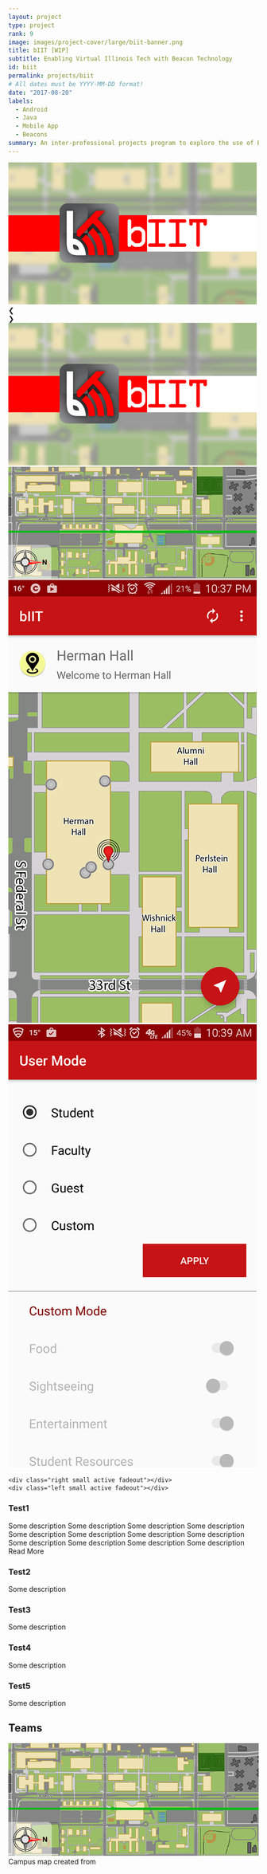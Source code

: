 ```yaml
---
layout: project
type: project
rank: 9
image: images/project-cover/large/biit-banner.png
title: bIIT [WIP]
subtitle: Enabling Virtual Illinois Tech with Beacon Technology
id: biit
permalink: projects/biit
# All dates must be YYYY-MM-DD format!
date: "2017-08-20"
labels:
  - Android
  - Java
  - Mobile App
  - Beacons
summary: An inter-professional projects program to explore the use of BLE beacons for a school setting
---
```

<div class="rounded centered slide-show" style="max-width: 500px;">
  <div class="slide-show-view">
    <div class="slide-container">
      <img class="ref slide-content" src="/images/biit/poster.png">
      <div class="slide-content" style="background-image: url(/images/biit/campus-map.png);"></div>
      <div class="slide-content" style="background-image: url(/images/biit/screenshot-nearby.png);"></div>
      <div class="slide-content" style="background-image: url(/images/biit/screenshot-filter-presets.png);"></div>
    </div>
    <a class="cursor small left slide-navi">
      <div class="left slide-navi-bkgnd"></div>
      <div class="slide-navi-arrow">❮</div>
    </a>
    <a class="cursor small right slide-navi">
      <div class="right slide-navi-bkgnd"></div>
      <div class="slide-navi-arrow">❯</div>
    </a>
  </div>

  <div class="slide-previews-container">
    <div class="slide-previews">
        <img class="slide-preview" src="/images/biit/poster.png">
        <img class="slide-preview" src="/images/biit/campus-map.png">
        <img class="slide-preview" src="/images/biit/screenshot-nearby.png">
        <img class="slide-preview" src="/images/biit/screenshot-filter-presets.png">
    </div>

    <div class="right small active fadeout"></div>
    <div class="left small active fadeout"></div>
  </div>

  <div class="slide-captions">
    <div class="active collapsed slide-caption">
        <h3 class="heading">Test1</h3>
        <div class="desc">
          Some description Some description Some description Some description Some description Some description Some description Some description Some description Some description Some description Some description 
          <div class="gradient"></div>
        </div>
        <div class="cursor read-more" onclick="">
          <i class="ui down arrow icon"></i>Read More
        </div>
    </div>
    <div class="slide-caption">
        <h3 class="heading">Test2</h3>
        <div class="desc">Some description</div>
    </div>
    <div class="slide-caption">
        <h3 class="heading">Test3</h3>
        <div class="desc">Some description</div>
    </div>
    <div class="slide-caption">
        <h3 class="heading">Test4</h3>
        <div class="desc">Some description</div>
    </div>
    <div class="slide-caption">
        <h3 class="heading">Test5</h3>
        <div class="desc">Some description</div>
    </div>
  </div>
</div>

<div class="ui section divider"></div>

<h2>Teams</h2>

<div class="paragraph">
  <img class="ui fluid rounded image" src="/images/biit/campus-map.png">
  <div class="image-caption">Campus map created from </div>
</div>